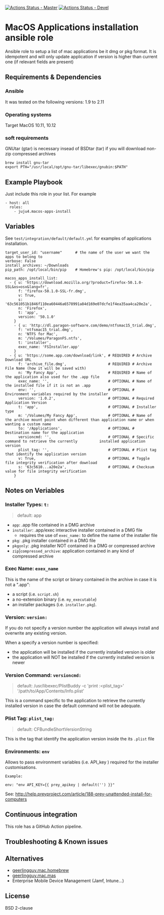 [![Actions Status - Master](https://github.com/juju4/ansible-macos-apps-install/workflows/AnsibleCI/badge.svg)](https://github.com/juju4/ansible-macos-apps-install/actions?query=branch%3Amaster)
[![Actions Status - Devel](https://github.com/juju4/ansible-macos-apps-install/workflows/AnsibleCI/badge.svg?branch=devel)](https://github.com/juju4/ansible-macos-apps-install/actions?query=branch%3Adevel)

# MacOS Applications installation ansible role

Ansible role to setup a list of mac applications be it dmg or pkg format.
It is idempotent and will only update application if version is higher than current one (if relevant fields are present)

## Requirements & Dependencies

### Ansible
It was tested on the following versions:
1.9 to 2.11

### Operating systems

Target MacOS 10.11, 10.12

### soft requirements
GNUtar (gtar) is necessary insead of BSDtar (tar) if you will download non-zip compressed archives

```
brew install gnu-tar
export PTH="/usr/local/opt/gnu-tar/libexec/gnubin:$PATH"
```

## Example Playbook

Just include this role in your list.
For example

```
- host: all
  roles:
    - juju4.macos-apps-install
```

## Variables

See `test/integration/default/default.yml` for examples of applications installation.

```
target_user_id: "username"      # the name of the user we want the apps to belong to
verbose: False
install_archives: ~/Downloads
pip_path: /opt/local/bin/pip    # Homebrew's pip: /opt/local/bin/pip

macos_apps_install_list:
  - { u: 'https://download.mozilla.org/?product=firefox-50.1.0-SSL&os=osx&lang=fr',
      f: 'firefox-50.1.0-SSL-fr.dmg',
      v: True,
      s: '63c561051b1846f110ea60446a6578991a84d169e07dcfe1f4ea35aa4ca20e2a',
      n: 'Firefox',
      t: 'app',
      version: '50.1.0'
    }
    - { u: 'http://dl.paragon-software.com/demo/ntfsmac15_trial.dmg',
      f: 'ntfsmac15_trial.dmg',
      n: 'NTFS for Mac',
      m: '/Volumes/ParagonFS.ntfs',
      t: 'installer',
      exec_name: 'FSInstaller.app'
    }
  - { u: 'https://some.app.com/download/link', # REQUIRED # Archive Download URL
      f: 'archive_file.dmg',                   # REQUIRED # Archive File Name (how it will be saved with)
      n: 'My Fancy App',                       # REQUIRED # Name of the application also used for the .app file
      exec_name: '',                           # OPTIONAL # Name of the installed file if it is not an .app
      env: '',                                 # OPTIONAL # Environment variables required by the installer
      version: '1.0.2',                        # OPTIONAL # Required Application Version
      t: 'app',                                # OPTIONAL # Installer type
      m: '/Volumes/My Fancy App',              # OPTIONAL # Name of the archive mount point when different than application name or when wanting a custom name
      to: '/Applications',                     # OPTIONAL # Destination name for the application
      versioncmd: '',                          # OPTIONAL # Specific command to retrieve the currently          installed application version
      plist_tag: '',                           # OPTIONAL # Plist tag that identify the application version
      v: True,                                 # OPTIONAL # Toggle file integrity verification after download
      s: '63c5610...a20e2a',                   # OPTIONAL # Checksum value for file integrity verification
    }

```
## Notes on Veriables
### Installer Types: `t:`
> default: app

* `app`: .app file contained in a DMG archive
* `installer`: .app/exec interactive installer contained in a DMG file
  * requires the use of `exec_name:` to define the name of the installer file
* `pkg`: .pkg installer contained in a DMG file
* `pkgonly`: .pkg installer NOT contained in a DMG or compressed archive
* `zip`|`compressed_archive`: application contained in any kind of compressed archive

### Exec Name: `exex_name`
This is the name of the script or binary contained in the archive in case it is not a ".app":
* a script (i.e. `script.sh`)
* a no-extension binary (i.e. `my_executable`)
* an installer packages (i.e. `installer.pkg`).

### Version: `version:`
If you do not specify a version number the application will always install and overwrite any existing version.

When a specify a version number is specified:
* the application will be installed if the currently installed version is older
* the application will NOT be  installed if the currently installed version is newer

### Version Command: `versioncmd:`
> default: /usr/libexec/PlistBuddy -c 'print :<plist_tag>'  '/path/to/App/Contents/Info.plist'

This is a command specific to the application to retrieve the currently installed version in case the default command will not be adequate.

### Plist Tag: `plist_tag:`
> default: CFBundleShortVersionString

This is the tag that identify the application version inside the its `.plist` file

### Environments: `env`
Allows to pass environment variables (i.e. API_key ) required for the installer customisations.

```
Example:

env: "env API_KEY={{ prey_apikey | default('') }}"
```

See: http://help.preyproject.com/article/188-prey-unattended-install-for-computers



## Continuous integration

This role has a GitHub Action pipeline.

## Troubleshooting & Known issues

## Alternatives

* [geerlingguy.mac.homebrew](https://github.com/geerlingguy/ansible-collection-mac/blob/master/roles/homebrew/README.md)
* [geerlingguy.mac.mas](https://github.com/geerlingguy/ansible-collection-mac/blob/master/roles/mas/README.md)
* Enterprise Mobile Device Management (Jamf, Intune...)

## License

BSD 2-clause
